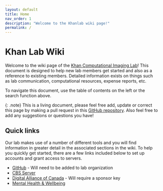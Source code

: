 ```yaml
---
layout: default
title: Home
nav_order: 1
description: "Welcome to the Khanlab wiki page!"
permalink: /
---
```


# Khan Lab Wiki

Welcome to the wiki page of the [Khan Computational Imaging Lab]! This document 
is designed to help new lab members get started and also as a reference to 
existing members. Detailed information exists on things such as lab 
communication, computational resources, expense reports, etc.

To navigate this document, use the table of contents on the left or the search 
function above.

{: .note} 
This is a living document, please feel free add, update or correct this
page by making a pull request in this 
[GitHub repository](https://github.com/khanlab/wiki). Also feel free to add any 
suggestions or questions you have! 

## Quick links

Our lab makes use of a number of different tools and you will find information 
in greater detail in the associated sections in the wiki. To help you quickly
get started, there are a few links included below to set up accounts and grant
access to servers.

* [GitHub] - Will need to be added to lab organization
* [CBS Server]
* [Digital Alliance of Canada] - Will require a sponsor key
* [Mental Health & Wellbeing]


[Khan Computational Imaging Lab]: https://khanlab.github.io 
[GitHub]: https://github.com
[CBS Server]: https://forms.office.com/r/sQepNZDNqS 
[Digital Alliance of Canada]: https://ccdb.computecanada.ca
[Mental Health & Wellbeing]: https://www.uwo.ca/health/psych/index.html